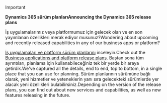 > [!IMPORTANT]
> <span data-ttu-id="2ccf9-101">**Dynamics 365 sürüm planları**</span><span class="sxs-lookup"><span data-stu-id="2ccf9-101">**Announcing the Dynamics 365 release plans**</span></span>
>
> <span data-ttu-id="2ccf9-102">İş uygulamalarımız veya platformumuz için gelecek olan ve en son yayımlanan özellikleri merak ediyor musunuz?</span><span class="sxs-lookup"><span data-stu-id="2ccf9-102">Wondering about upcoming and recently released capabilities in any of our business apps or platform?</span></span> 
> 
> <span data-ttu-id="2ccf9-103">[İş uygulamaları ve platform sürüm planlarını](https://go.microsoft.com/fwlink/?linkid=2010158) inceleyin.</span><span class="sxs-lookup"><span data-stu-id="2ccf9-103">Check out the [Business applications and platform release plans](https://go.microsoft.com/fwlink/?linkid=2010158).</span></span> <span data-ttu-id="2ccf9-104">Baştan sona tüm ayrıntıları, planlama için kullanabileceğiniz tek bir yerde bir araya getirdik.</span><span class="sxs-lookup"><span data-stu-id="2ccf9-104">We've captured all the details, end to end, top to bottom, in a single place that you can use for planning.</span></span> <span data-ttu-id="2ccf9-105">Sürüm planlarının sürümüne bağlı olarak, yeni hizmetler ve yeteneklerin yanı sıra gelecekteki sürümlerde yer alacak yeni özellikleri bulabilirsiniz.</span><span class="sxs-lookup"><span data-stu-id="2ccf9-105">Depending on the version of the release plans, you can find out about new services and capabilities, as well as new features releasing in the future.</span></span>
